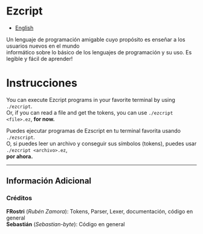 # Ezcript

* [English](https://github.com/Hint-Box/Ezcript/tree/Suaj/README.md)

Un lenguaje de programación amigable cuyo propósito es enseñar a los usuarios nuevos en el mundo\
informático sobre lo básico de los lenguajes de programación y su uso. Es legible y fácil de aprender!

# Instrucciones
You can execute Ezcript programs in your favorite terminal by using `./ezcript`.\
Or, if you can read a file and get the tokens, you can use `./ezcript <file>.ez`, **for now.**

Puedes ejecutar programas de Ezscript en tu terminal favorita usando `./ezscript`.\
O, si puedes leer un archivo y conseguir sus símbolos (tokens), puedes usar `./ezcript <archivo>.ez`,\
**por ahora.**

---

## Información Adicional
### Créditos
**FRostri** (*Rubén Zamora*): Tokens, Parser, Lexer, documentación, código en general\
**Sebastián** (*Sebastian-byte*): Código en general
